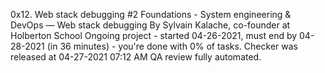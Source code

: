 0x12. Web stack debugging #2
 Foundations - System engineering & DevOps ― Web stack debugging
 By Sylvain Kalache, co-founder at Holberton School
 Ongoing project - started 04-26-2021, must end by 04-28-2021 (in 36 minutes) - you're done with 0% of tasks.
 Checker was released at 04-27-2021 07:12 AM
 QA review fully automated.
